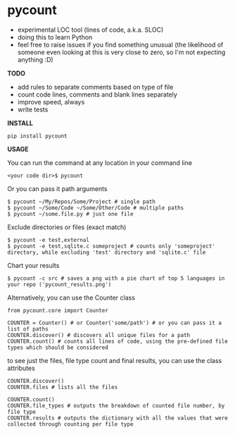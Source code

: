 pycount
=======

* experimental LOC tool (lines of code, a.k.a. SLOC)
* doing this to learn Python
* feel free to raise issues if you find something unusual (the likelihood of someone even looking at this is
very close to zero, so I'm not expecting anything :D)

**TODO**
* add rules to separate comments based on type of file
* count code lines, comments and blank lines separately
* improve speed, always
* write tests

**INSTALL**
```
pip install pycount
```

**USAGE**

You can run the command at any location in your command line
```
<your code dir>$ pycount
```

Or you can pass it path arguments 
```
$ pycount ~/My/Repos/Some/Project # single path
$ pycount ~/Some/Code ~/Some/Other/Code # multiple paths
$ pycount ~/some.file.py # just one file
```

Exclude directories or files (exact match)
```
$ pycount -e test,external
$ pycount -e test,sqlite.c someproject # counts only 'someproject' directory, while excluding 'test' directory and 'sqlite.c' file
```

Chart your results
```
$ pycount -c src # saves a png with a pie chart of top 5 languages in your repo ('pycount_results.png')
```

Alternatively, you can use the Counter class
```
from pycount.core import Counter

COUNTER = Counter() # or Counter('some/path') # or you can pass it a list of paths
COUNTER.discover() # discovers all unique files for a path
COUNTER.count() # counts all lines of code, using the pre-defined file types which should be considered
```

to see just the files, file type count and final results, you can use the class attributes
```
COUNTER.discover()
COUNTER.files # lists all the files

COUNTER.count()
COUNTER.file_types # outputs the breakdown of counted file number, by file type
COUNTER.results # outputs the dictionary with all the values that were collected through counting per file type
```
